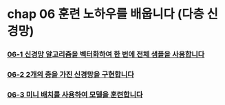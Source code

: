 # chap 06 훈련 노하우를 배웁니다 (다층 신경망)

### [06-1 신경망 알고리즘을 벡터화하여 한 번에 전체 샘플을 사용합니다](https://github.com/hyunmin0317/DeepLearning_Study/blob/master/chap06/section1/github/chap06-1.md)

### [06-2 2개의 층을 가진 신경망을 구현합니다](https://github.com/hyunmin0317/DeepLearning_Study/blob/master/chap06/section2/github/chap06-2.md)

### [06-3 미니 배치를 사용하여 모델을 훈련합니다](https://github.com/hyunmin0317/DeepLearning_Study/blob/master/chap06/section3/github/chap06-3.md)